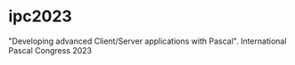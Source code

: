 # ipc2023
"Developing advanced Client/Server applications with Pascal". International Pascal Congress 2023
